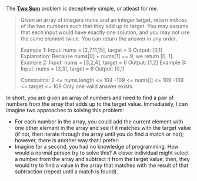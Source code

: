 The [**Two Sum**](https://leetcode.com/problems/two-sum/description/) problem is deceptively simple, or atleast for me.

> Given an array of integers nums and an integer target, return indices of the two numbers such that they add up to target. 
> You may assume that each input would have exactly one solution, and you may not use the same element twice.
> You can return the answer in any order.
>
> Example 1:
>   Input: nums = [2,7,11,15], target = 9
>   Output: [0,1]
>   Explanation: Because nums[0] + nums[1] == 9, we return [0, 1].
> Example 2:
>   Input: nums = [3,2,4], target = 6
>   Output: [1,2]
> Example 3:
>   Input: nums = [3,3], target = 6
>   Output: [0,1]
>
> Constraints:
>   2 <= nums.length <= 104
>   -109 <= nums[i] <= 109
>   -109 <= target <= 109
>   Only one valid answer exists.

In short, you are given an array of numbers and need to find a pair of numbers from the array that adds up to the target value. Immediately, I can imagine two approaches to solving this problem:
- For each number in the array, you could add the current element with one other element in the array and see if it matches with the target value (if not, then iterate through the array until you do find a match or not); however, there is another way that I prefer:
- Imagine for a second, you had no knowledge of programming. How would a normal person try to solve this? A clever individual might select a number from the array and subtract it from the target value; then, they would try to find a value in the array that matches with the result of that subtraction (repeat until a match is found).
